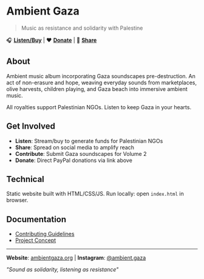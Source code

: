 # Ambient Gaza
> Music as resistance and solidarity with Palestine

🎧 **[Listen/Buy](https://ambientgaza.bandcamp.com/album/ambient-gaza)** | ❤️ **[Donate](https://www.paypal.com/donate/?hosted_button_id=N6F2XADQU42TJ)** | 📱 **[Share](https://ambientgaza.org)**

## About
Ambient music album incorporating Gaza soundscapes pre-destruction. An act of non-erasure and hope, weaving everyday sounds from marketplaces, olive harvests, children playing, and Gaza beach into immersive ambient music.

All royalties support Palestinian NGOs. Listen to keep Gaza in your hearts.

## Get Involved
- **Listen**: Stream/buy to generate funds for Palestinian NGOs
- **Share**: Spread on social media to amplify reach  
- **Contribute**: Submit Gaza soundscapes for Volume 2
- **Donate**: Direct PayPal donations via link above

## Technical
Static website built with HTML/CSS/JS. Run locally: open `index.html` in browser.

## Documentation
- [Contributing Guidelines](docs/CONTRIBUTING.md)
- [Project Concept](docs/CONCEPT.md)

---

**Website**: [ambientgaza.org](https://ambientgaza.org) | **Instagram**: [@ambient.gaza](https://www.instagram.com/ambient.gaza/)

*"Sound as solidarity, listening as resistance"*
